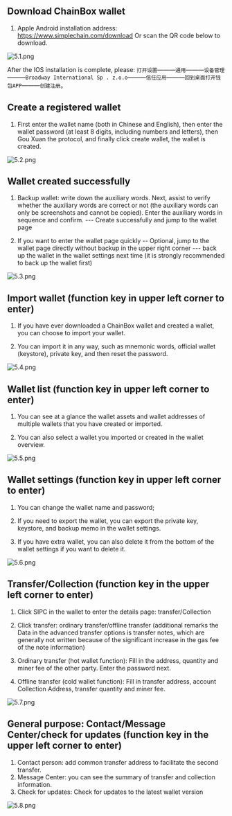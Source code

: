 ## Download ChainBox wallet

1. Apple Android installation address: https://www.simplechain.com/download Or scan the QR code below to download.

![5.1.png](1.png)

After the IOS installation is complete, please: `打开设置`———`通用`———`设备管理`———`Broadway International Sp . z.o.o`———`信任应用`———`回到桌面打开钱包APP`———`创建注册`。

## Create a registered wallet

1. First enter the wallet name (both in Chinese and English), then enter the wallet password (at least 8 digits, including numbers and letters), then Gou Xuan the protocol, and finally click create wallet, the wallet is created.

![5.2.png](2.png)

## Wallet created successfully

1. Backup wallet: write down the auxiliary words. Next, assist to verify whether the auxiliary words are correct or not (the auxiliary words can only be screenshots and cannot be copied). Enter the auxiliary words in sequence and confirm. --- Create successfully and jump to the wallet page

2. If you want to enter the wallet page quickly -- Optional, jump to the wallet page directly without backup in the upper right corner --- back up the wallet in the wallet settings next time (it is strongly recommended to back up the wallet first)

![5.3.png](3.png)

## Import wallet (function key in upper left corner to enter)

1. If you have ever downloaded a ChainBox wallet and created a wallet, you can choose to import your wallet.

2. You can import it in any way, such as mnemonic words, official wallet (keystore), private key, and then reset the password.

![5.4.png](4.png)

## Wallet list (function key in upper left corner to enter)

1. You can see at a glance the wallet assets and wallet addresses of multiple wallets that you have created or imported.

2. You can also select a wallet you imported or created in the wallet overview.

![5.5.png](5.png)

## Wallet settings (function key in upper left corner to enter)

1. You can change the wallet name and password;

2. If you need to export the wallet, you can export the private key, keystore, and backup memo in the wallet settings.

3. If you have extra wallet, you can also delete it from the bottom of the wallet settings if you want to delete it.

![5.6.png](6.png)

## Transfer/Collection (function key in the upper left corner to enter)

1. Click SIPC in the wallet to enter the details page: transfer/Collection

2. Click transfer: ordinary transfer/offline transfer (additional remarks the Data in the advanced transfer options is transfer notes, which are generally not written because of the significant increase in the gas fee of the note information)

3. Ordinary transfer (hot wallet function): Fill in the address, quantity and miner fee of the other party. Enter the password next.

4. Offline transfer (cold wallet function): Fill in transfer address, account Collection Address, transfer quantity and miner fee.

![5.7.png](7.png)


## General purpose: Contact/Message Center/check for updates (function key in the upper left corner to enter)

1. Contact person: add common transfer address to facilitate the second transfer.
2. Message Center: you can see the summary of transfer and collection information.
3. Check for updates: Check for updates to the latest wallet version

![5.8.png](8.png)




